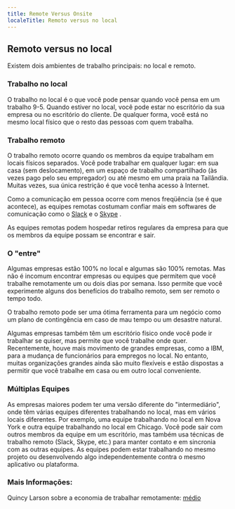 ```yaml
---
title: Remote Versus Onsite
localeTitle: Remoto versus no local
---
```

## Remoto versus no local

Existem dois ambientes de trabalho principais: no local e remoto.

### Trabalho no local

O trabalho no local é o que você pode pensar quando você pensa em um trabalho 9-5. Quando estiver no local, você pode estar no escritório da sua empresa ou no escritório do cliente. De qualquer forma, você está no mesmo local físico que o resto das pessoas com quem trabalha.

### Trabalho remoto

O trabalho remoto ocorre quando os membros da equipe trabalham em locais físicos separados. Você pode trabalhar em qualquer lugar: em sua casa (sem deslocamento), em um espaço de trabalho compartilhado (às vezes pago pelo seu empregador) ou até mesmo em uma praia na Tailândia. Muitas vezes, sua única restrição é que você tenha acesso à Internet.

Como a comunicação em pessoa ocorre com menos freqüência (se é que acontece), as equipes remotas costumam confiar mais em softwares de comunicação como o [Slack](https://slack.com/) e o [Skype](https://www.skype.com/) .

As equipes remotas podem hospedar retiros regulares da empresa para que os membros da equipe possam se encontrar e sair.

### O "entre"

Algumas empresas estão 100% no local e algumas são 100% remotas. Mas não é incomum encontrar empresas ou equipes que permitem que você trabalhe remotamente um ou dois dias por semana. Isso permite que você experimente alguns dos benefícios do trabalho remoto, sem ser remoto o tempo todo.

O trabalho remoto pode ser uma ótima ferramenta para um negócio como um plano de contingência em caso de mau tempo ou um desastre natural.

Algumas empresas também têm um escritório físico onde você pode ir trabalhar se quiser, mas permite que você trabalhe onde quer. Recentemente, houve mais movimento de grandes empresas, como a IBM, para a mudança de funcionários para empregos no local. No entanto, muitas organizações grandes ainda são muito flexíveis e estão dispostas a permitir que você trabalhe em casa ou em outro local conveniente.

### Múltiplas Equipes

As empresas maiores podem ter uma versão diferente do "intermediário", onde têm várias equipes diferentes trabalhando no local, mas em vários locais diferentes. Por exemplo, uma equipe trabalhando no local em Nova York e outra equipe trabalhando no local em Chicago. Você pode sair com outros membros da equipe em um escritório, mas também usa técnicas de trabalho remoto (Slack, Skype, etc.) para manter contato e em sincronia com as outras equipes. As equipes podem estar trabalhando no mesmo projeto ou desenvolvendo algo independentemente contra o mesmo aplicativo ou plataforma.

### Mais Informações:

Quincy Larson sobre a economia de trabalhar remotamente: [médio](https://medium.freecodecamp.org/the-economics-of-working-remotely-28d4173e16e2)